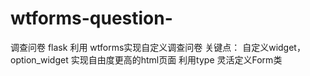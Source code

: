 # wtforms-question-
调查问卷
flask 利用 wtforms实现自定义调查问卷
关键点：
  自定义widget，option_widget 实现自由度更高的html页面
  利用type 灵活定义Form类
